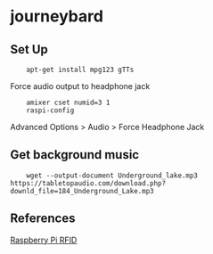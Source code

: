 # journeybard

## Set Up

```
    apt-get install mpg123 gTTs
```

Force audio output to headphone jack

```
    amixer cset numid=3 1
    raspi-config
```

Advanced Options > Audio > Force Headphone Jack


## Get background music

```
    wget --output-document Underground_lake.mp3 https://tabletopaudio.com/download.php?downld_file=184_Underground_Lake.mp3
```

## References

[Raspberry Pi RFID](https://pimylifeup.com/raspberry-pi-rfid-rc522/)

